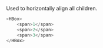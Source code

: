 Used to horizontally align all children.

```js
<HBox>
    <span>1</span>
    <span>2</span>
    <span>3</span>
</HBox>
```

